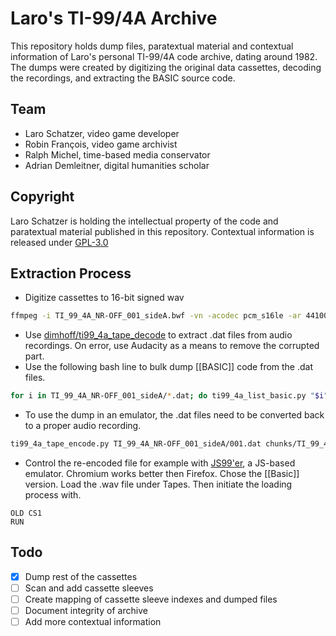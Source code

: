 # Laro's TI-99/4A Archive

This repository holds dump files, paratextual material and contextual information of Laro's personal TI-99/4A code archive, dating around 1982. The dumps were created by digitizing the original data cassettes, decoding the recordings, and extracting the BASIC source code.


## Team

- Laro Schatzer, video game developer
- Robin François, video game archivist
- Ralph Michel, time-based media conservator
- Adrian Demleitner, digital humanities scholar


## Copyright

Laro Schatzer is holding the intellectual property of the code and paratextual material published in this repository. Contextual information is released under [GPL-3.0](LICENSE)


## Extraction Process

- Digitize cassettes to 16-bit signed wav

```bash
ffmpeg -i TI_99_4A_NR-OFF_001_sideA.bwf -vn -acodec pcm_s16le -ar 44100 -ac 2 TI_99_4A_NR-OFF_0051_sideA.wav
```

- Use  [dimhoff/ti99_4a_tape_decode](https://github.com/dimhoff/ti99_4a_tape_decode) to extract .dat files from audio recordings. On error, use Audacity as a means to remove the corrupted part.
- Use the following bash line to bulk dump [[BASIC]] code from the .dat files.

```bash
for i in TI_99_4A_NR-OFF_001_sideA/*.dat; do ti99_4a_list_basic.py "$i" > "${i/dat/bas}"; done
```

- To use the dump in an emulator, the .dat files need to be converted back to a proper audio recording.

```bash
ti99_4a_tape_encode.py TI_99_4A_NR-OFF_001_sideA/001.dat chunks/TI_99_4A_NR-OFF_001_sideA/001.wav
```

- Control the re-encoded file for example with [JS99'er](https://js99er.net/), a JS-based emulator. Chromium works better then Firefox. Chose the [[Basic]] version. Load the .wav file under Tapes. Then initiate the loading process with.

```basic
OLD CS1
RUN
```

## Todo

- [x] Dump rest of the cassettes
- [ ] Scan and add cassette sleeves
- [ ] Create mapping of cassette sleeve indexes and dumped files
- [ ] Document integrity of archive
- [ ] Add more contextual information
